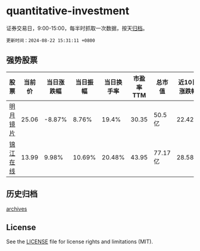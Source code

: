 # quantitative-investment

证券交易日，9:00-15:00，每半时抓取一次数据，按天[归档](archives)。

`更新时间：2024-08-22 15:31:11 +0800`

## 强势股票

|股票|当前价|当日涨跌幅|当日振幅|当日换手率|市盈率TTM|总市值|近10日涨跌幅|
|----|----|----|----|----|----|----|----|
|[明月镜片](https://xueqiu.com/S/SZ301101)|25.06|-8.87%|8.76%|19.4%|30.35|50.5亿|22.42%|
|[锦江在线](https://xueqiu.com/S/SH600650)|13.99|9.98%|10.69%|20.48%|43.95|77.17亿|28.58%|

## 历史归档

[archives](archives)

## License

See the [LICENSE](LICENSE) file for license rights and limitations (MIT).